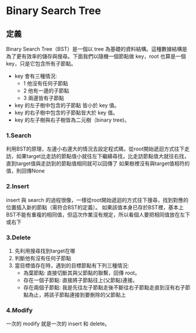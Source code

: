 # Binary Search Tree

## 定義
 Binary Search Tree（BST）是一個以 tree 為基礎的資料結構。這種數據結構是為了更有效率的儲存與搜尋。下面我們以隨機一個節點做 key，root 也算是一個 key，只是它包含所有子節點。
 
* key 會有三種情況:
  - 1 他沒有任何子節點
  - 2 他有一邊的子節點
  - 3 兩邊皆有子節點
* key 的左子樹中包含的子節點 皆小於 key 值。
* key 的右子樹中包含的子節點皆大於 key 值。
* key 的左子樹與右子樹皆為二元樹（binary tree)。

### 1.Search
利用BST的原理，左邊小右邊大的情況去設定程式碼，從root開始遞迴方式往下走訪，如果target比走訪的節點值小就往左下繼續尋找，比走訪節點值大就往右找，直到target值與走訪到的節點值相同就可以回傳了
如果樹裡沒有與target值相符的值，則回傳None



### 2.Insert
insert 與 search 的過程很像，一樣從root開始遞迴的方式往下搜尋，找到對應的位置插入新的節點（需符合BST的定義）。 
如果該值本身已存於BST裡，基本上BST不能有重複的相同值，但這次作業沒有規定，所以看個人要把相同值放在左下或右下


### 3.Delete
1. 先利用搜尋找到target在哪
2. 判斷他有沒有任何子節點
3. 當目標值存在時，遇到的目標節點有下列三種情況:
    * 為葉節點: 直接切斷其與父節點的聯繫，回傳 root。
    * 存在一個子節點: 直接將子節點往上(父節點)連接。
    * 存在兩個子節點: 我是先往左子節點走後不斷往右子節點走直到沒有右子節點為止，將該子節點連接到要刪除的父節點上

### 4.Modify
一次的 modify 就是一次的 insert 和 delete。
